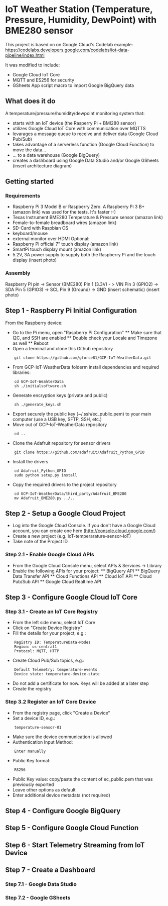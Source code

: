 # IoT Weather Station (Temperature, Pressure, Humidity, DewPoint) with BME280 sensor

This project is based on on Google Cloud's Codelab example: https://codelabs.developers.google.com/codelabs/iot-data-pipeline/index.html

It was modified to include:
- Google Cloud IoT Core
- MQTT and ES256 for security
- GSheets App script macro to import Google BigQuery data

## What does it do

A temperature/pressure/humidity/dewpoint monitoring system that:
* starts with an IoT device (the Rasperry Pi + BMI280 sensor)
* utilizes Google Cloud IoT Core with communication over MQTTS
* levarages a message queue to receive and deliver data (Google Cloud Pub/Sub)
* takes advantage of a serverless function (Google Cloud Function) to move the data...
* ... to a data warehouse (Google BigQuery)
* creates a dashboard using Google Data Studio and/or Google GSheets
(insert architecture diagram)

## Getting started

### Requirements

* Raspberry Pi 3 Model B or Raspberry Zero. A Raspberry Pi 3 B+ (amazon link) was used for the tests. It's faster :-)
* Texas Instrument BME280 Temperature & Pressure sensor (amazon link)
* Female-to-female breadboard wires (amazon link)
* SD-Card with Raspbian OS
* keyboard/mouse
* external monitor over HDMI
Optional:
* Raspberry Pi official 7" touch display (amazon link)
* SmartPi touch display mount (amazon link)
* 5.2V, 3A power supply to supply both the Raspberry Pi and the touch display
(insert photo)

### Assembly

Raspberry Pi pin -> Sensor (BME280)
Pin 1 (3.3V) - > VIN
Pin 3 (GPIO2) -> SDA
Pin 5 (GPIO3) -> SCL
Pin 9 (Ground) -> GND
(insert schematic)
(insert photo)

## Step 1 - Raspberry Pi Initial Configuration

From the Raspberry device:
* Go to the Pi menu, open "Raspberry Pi Configuration"
** Make sure that I2C, and SSH are enabled
** Double check your Locale and Timezone as well
** Reboot
* Open a terminal and clone this Github repository
```
	git clone https://github.com/gforce81/GCP-IoT-WeatherData.git
```
* From GCP-IoT-WeatherData folderm install dependencies and required libraries:
```
	cd GCP-IoT-WeahterData
	sh ./initialsoftware.sh
```
* Generate encryption keys (private and public)
```
	sh ./generate_keys.sh
```
* Export securely the public key (~/.ssh/ec_public.pem) to your main computer (use a USB key, SFTP, SSH, etc.)
* Move out of GCP-IoT-WeatherData repository
```
	cd ..
```
* Clone the Adafruit repository for sensor drivers
```
	git clone https://github.com/adafruit/Adafruit_Python_GPIO
```
* Install the drivers
```
	cd Adafruit_Python_GPIO
	sudo python setup.py install
```
* Copy the required drivers to the project repository
```
	cd GCP-IoT-WeatherData/third_party/Adafruit_BME280
	mv Adafruit_BME280.py ../..
```

## Step 2 - Setup a Google Cloud Project

* Log into the Google Cloud Console. If you don't have a Google Cloud account, you can create one here (http://console.cloud.google.com/)
* Create a new project (e.g. IoT-temperarature-sensor-IoT)
* Take note of the Project ID

### Step 2.1 - Enable Google Cloud APIs

* From the Google Cloud Console menu, select APIs & Services -> Library
* Enable the following APIs for your project:
** BigQuery API
** BigQuery Data Transfer API
** Cloud Functions API
** Cloud IoT API
** Cloud Pub/Sub API
** Google Cloud Realtime API

## Step 3 - Configure Google Cloud IoT Core

### Step 3.1 - Create an IoT Core Registry

* From the left side menu, select IoT Core
* Click on "Create Device Registry"
* Fill the details for your project, e.g.:
```
	Registry ID: TemperatureData-Nodes
	Region: us-central1
	Protocol: MQTT, HTTP
```
* Create Cloud Pub/Sub topics, e.g.:
```
	Default Telemetry: temperature-events
	Device state: temperature-device-state
```
* Do not add a certificate for now. Keys will be added at a later step
* Create the registry

### Step 3.2 Register an IoT Core Device
* From the registry page, click "Create a Device"
* Set a device ID, e.g.:
```
	temperature-sensor-01
```
* Make sure the device communication is allowed
* Authentication Input Method: 
```
	Enter manually
```
* Public Key format: 
```
	RS256
```
* Public Key value: copy/paste the content of ec_public.pem that was previously exported
* Leave other options as default
* Enter additional device metadata (not required)

## Step 4 - Configure Google BigQuery

## Step 5 - Configure Google Cloud Function

## Step 6 - Start Telemetry Streaming from IoT Device

## Step 7 - Create a Dashboard

### Step 7.1 - Google Data Studio

### Step 7.2 - Google GSheets
